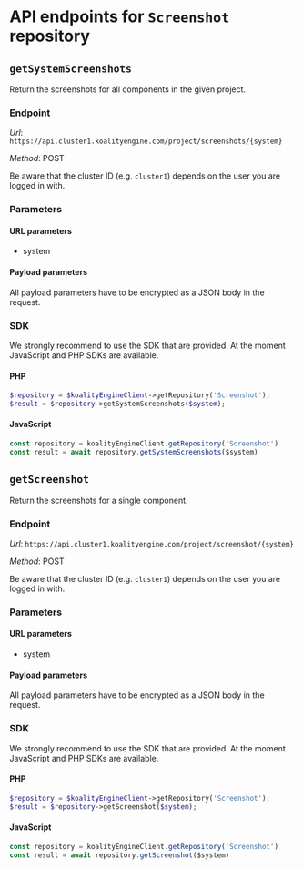 # API endpoints for `Screenshot` repository


## `getSystemScreenshots`

Return the screenshots for all components in the given project.

### Endpoint

*Url*: ```https://api.cluster1.koalityengine.com/project/screenshots/{system}```

*Method*: POST

Be aware that the cluster ID (e.g. `cluster1`) depends on the user you are logged in with.

### Parameters

#### URL parameters
 - system

#### Payload parameters

All payload parameters have to be encrypted as a JSON body in the request.


### SDK

We strongly recommend to use the SDK that are provided. At the moment JavaScript and PHP SDKs are available.

#### PHP
```php
$repository = $koalityEngineClient->getRepository('Screenshot');
$result = $repository->getSystemScreenshots($system);
```

#### JavaScript

```javascript
const repository = koalityEngineClient.getRepository('Screenshot')
const result = await repository.getSystemScreenshots($system)
```


## `getScreenshot`

Return the screenshots for a single component.

### Endpoint

*Url*: ```https://api.cluster1.koalityengine.com/project/screenshot/{system}```

*Method*: POST

Be aware that the cluster ID (e.g. `cluster1`) depends on the user you are logged in with.

### Parameters

#### URL parameters
 - system

#### Payload parameters

All payload parameters have to be encrypted as a JSON body in the request.


### SDK

We strongly recommend to use the SDK that are provided. At the moment JavaScript and PHP SDKs are available.

#### PHP
```php
$repository = $koalityEngineClient->getRepository('Screenshot');
$result = $repository->getScreenshot($system);
```

#### JavaScript

```javascript
const repository = koalityEngineClient.getRepository('Screenshot')
const result = await repository.getScreenshot($system)
```

